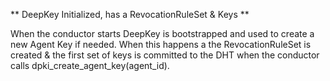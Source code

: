** DeepKey Initialized, has a RevocationRuleSet & Keys **

When the conductor starts DeepKey is bootstrapped and used to create a new Agent Key if needed. When this happens a the RevocationRuleSet is created & the first set of keys is committed to the DHT when the conductor calls dpki_create_agent_key(agent_id).
